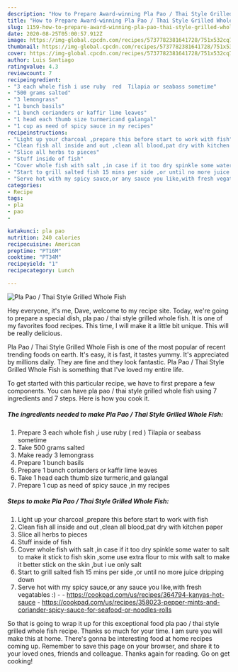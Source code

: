 ```yaml
---
description: "How to Prepare Award-winning Pla Pao / Thai Style Grilled Whole Fish"
title: "How to Prepare Award-winning Pla Pao / Thai Style Grilled Whole Fish"
slug: 1159-how-to-prepare-award-winning-pla-pao-thai-style-grilled-whole-fish
date: 2020-08-25T05:00:57.912Z
image: https://img-global.cpcdn.com/recipes/5737782381641728/751x532cq70/pla-pao-thai-style-grilled-whole-fish-recipe-main-photo.jpg
thumbnail: https://img-global.cpcdn.com/recipes/5737782381641728/751x532cq70/pla-pao-thai-style-grilled-whole-fish-recipe-main-photo.jpg
cover: https://img-global.cpcdn.com/recipes/5737782381641728/751x532cq70/pla-pao-thai-style-grilled-whole-fish-recipe-main-photo.jpg
author: Luis Santiago
ratingvalue: 4.3
reviewcount: 7
recipeingredient:
- "3 each whole fish i use ruby  red  Tilapia or seabass sometime"
- "500 grams salted"
- "3 lemongrass"
- "1 bunch basils"
- "1 bunch corianders or kaffir lime leaves"
- "1 head each thumb size turmericand galangal"
- "1 cup as need of spicy sauce in my recipes"
recipeinstructions:
- "Light up your charcoal ,prepare this before start to work with fish"
- "Clean fish all inside and out ,clean all blood,pat dry with kitchen paper"
- "Slice all herbs to pieces"
- "Stuff inside of fish"
- "Cover whole fish with salt ,in case if it too dry spinkle some water to salt to make it stick to fish skin ,some use extra flour to mix with salt to make it better stick on the skin ,but i ue only salt"
- "Start to grill salted fish 15 mins per side ,or until no more juice dripping down"
- "Serve hot with my spicy sauce,or any sauce you like,with fresh vegatables :)  https://cookpad.com/us/recipes/364794-kanyas-hot-sauce https://cookpad.com/us/recipes/358023-pepper-mints-and-coriander-spicy-sauce-for-seafood-or-noodles-rolls"
categories:
- Recipe
tags:
- pla
- pao
- 

katakunci: pla pao  
nutrition: 240 calories
recipecuisine: American
preptime: "PT16M"
cooktime: "PT34M"
recipeyield: "1"
recipecategory: Lunch

---
```



![Pla Pao / Thai Style Grilled Whole Fish](https://img-global.cpcdn.com/recipes/5737782381641728/751x532cq70/pla-pao-thai-style-grilled-whole-fish-recipe-main-photo.jpg)

Hey everyone, it's me, Dave, welcome to my recipe site. Today, we're going to prepare a special dish, pla pao / thai style grilled whole fish. It is one of my favorites food recipes. This time, I will make it a little bit unique. This will be really delicious.

Pla Pao / Thai Style Grilled Whole Fish is one of the most popular of recent trending foods on earth. It's easy, it is fast, it tastes yummy. It's appreciated by millions daily. They are fine and they look fantastic. Pla Pao / Thai Style Grilled Whole Fish is something that I've loved my entire life.




To get started with this particular recipe, we have to first prepare a few components. You can have pla pao / thai style grilled whole fish using 7 ingredients and 7 steps. Here is how you cook it.

<!--inarticleads1-->

##### The ingredients needed to make Pla Pao / Thai Style Grilled Whole Fish:

1. Prepare 3 each whole fish ,i use ruby ( red ) Tilapia or seabass sometime
1. Take 500 grams salted
1. Make ready 3 lemongrass
1. Prepare 1 bunch basils
1. Prepare 1 bunch corianders or kaffir lime leaves
1. Take 1 head each thumb size turmeric,and galangal
1. Prepare 1 cup as need of spicy sauce ,in my recipes




<!--inarticleads2-->

##### Steps to make Pla Pao / Thai Style Grilled Whole Fish:

1. Light up your charcoal ,prepare this before start to work with fish
1. Clean fish all inside and out ,clean all blood,pat dry with kitchen paper
1. Slice all herbs to pieces
1. Stuff inside of fish
1. Cover whole fish with salt ,in case if it too dry spinkle some water to salt to make it stick to fish skin ,some use extra flour to mix with salt to make it better stick on the skin ,but i ue only salt
1. Start to grill salted fish 15 mins per side ,or until no more juice dripping down
1. Serve hot with my spicy sauce,or any sauce you like,with fresh vegatables :) -  - https://cookpad.com/us/recipes/364794-kanyas-hot-sauce - https://cookpad.com/us/recipes/358023-pepper-mints-and-coriander-spicy-sauce-for-seafood-or-noodles-rolls




So that is going to wrap it up for this exceptional food pla pao / thai style grilled whole fish recipe. Thanks so much for your time. I am sure you will make this at home. There's gonna be interesting food at home recipes coming up. Remember to save this page on your browser, and share it to your loved ones, friends and colleague. Thanks again for reading. Go on get cooking!
